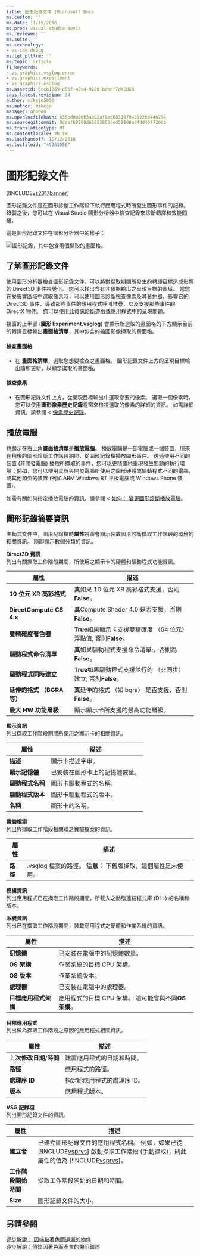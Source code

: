 ```yaml
---
title: 圖形記錄文件 |Microsoft Docs
ms.custom: ''
ms.date: 11/15/2016
ms.prod: visual-studio-dev14
ms.reviewer: ''
ms.suite: ''
ms.technology:
- vs-ide-debug
ms.tgt_pltfrm: ''
ms.topic: article
f1_keywords:
- vs.graphics.vsglog.error
- vs.graphics.experiment
- vs.graphics.vsglog
ms.assetid: 6ccb1269-d55f-49c4-920d-baedf7de2888
caps.latest.revision: 34
author: mikejo5000
ms.author: mikejo
manager: ghogen
ms.openlocfilehash: b35cd0a0063ab02af0ed0831079439926b446794
ms.sourcegitcommit: 9ceaf69568d61023868ced59108ae4dd46f720ab
ms.translationtype: MT
ms.contentlocale: zh-TW
ms.lasthandoff: 10/12/2018
ms.locfileid: "49261556"
---
```

# <a name="graphics-log-document"></a>圖形記錄文件
[!INCLUDE[vs2017banner](../includes/vs2017banner.md)]

圖形記錄文件是在圖形診斷工作階段下執行應用程式時所發生圖形事件的記錄。 錄製之後，您可以在 Visual Studio 圖形分析器中檢查記錄來診斷轉譯和效能問題。  
  
 這是圖形記錄文件在圖形分析器中的樣子：  
  
 ![圖形記錄，其中包含兩個擷取的畫面格。](../debugger/media/gfx-diag-demo-graphics-log-orientation.png "gfx_diag_demo_graphics_log_orientation")  
  
## <a name="understanding-graphics-log-documents"></a>了解圖形記錄文件  
 使用圖形分析器檢查圖形記錄文件，可以將對擷取期間所發生的轉譯目標造成影響的 Direct3D 事件視覺化。 您可以找出含有非預期輸出之呈現目標的區域。 當您在受影響區域中選取像素時，可以使用圖形診斷檢查像素及其著色器、影響它的 Direct3D 事件、導致那些事件的應用程式呼叫堆疊，以及支援那些事件的 DirectX 物件。 您可以使用此資訊診斷遊戲或應用程式中的呈現問題。  
  
 視窗的上半部 (**圖形 Experiment.vsglog**) 會顯示所選取的畫面格的下方顯示目前的轉譯目標輸出**畫面格清單**，其中包含的縮圖影像擷取的畫面格。  
  
#### <a name="to-inspect-a-frame"></a>檢查畫面格  
  
-   在 **畫面格清單**，選取您想要檢查之畫面格。 圖形記錄文件上方的呈現目標輸出隨即更新，以顯示選取的畫面格。  
  
#### <a name="to-inspect-a-pixel"></a>檢查像素  
  
-   在圖形記錄文件上方，從呈現目標輸出中選取您要的像素。 選取一個像素時，您可以使用**圖形像素歷史記錄**視窗來檢視選取的像素的詳細的資訊。 如需詳細資訊，請參閱 <<c0> [ 像素歷史記錄](../debugger/graphics-pixel-history.md)。  
  
## <a name="playback-machine"></a>播放電腦  
 也顯示在右上角**畫面格清單**是**播放電腦**。 播放電腦是一部電腦或一個裝置，用來在稍後的圖形診斷工作階段期間，從圖形記錄檔播放圖形事件。 透過使用不同的裝置 (非開發電腦) 播放所擷取的事件，您可以更精確地重現發生問題的執行環境；例如，您可以使用具有與開發電腦所使用之圖形硬體或驅動程式不同的電腦，或其他類型的裝置 (例如 ARM Windows RT 平板電腦或 Windows Phone 裝置)。  
  
 如需有關如何指定播放電腦的資訊，請參閱 <<c0> [ 如何： 變更圖形診斷播放電腦](../debugger/how-to-change-the-graphics-diagnostics-playback-machine.md)。  
  
## <a name="graphics-log-summary-information"></a>圖形記錄摘要資訊  
 主動式文件中，圖形記錄檔時**屬性**視窗會顯示裝載圖形診斷擷取工作階段的環境的相關資訊。 隨即顯示數個分類的資訊。  
  
 **Direct3D 資訊**  
 列出有關擷取工作階段期間，所使用之顯示卡的硬體和驅動程式功能資訊。  
  
|屬性|描述|  
|--------------|-----------------|  
|**10 位元 XR 高彩格式**|**真**如果 10 位元 XR 高彩格式支援，否則**False**。|  
|**DirectCompute CS 4.x**|**真**Compute Shader 4.0 是否支援，否則**False**。|  
|**雙精確度著色器**|**True**如果顯示卡支援雙精確度 （64 位元） 浮點值; 否則**False**。|  
|**驅動程式命令清單**|**真**如果驅動程式支援命令清單;，否則為**False**。|  
|**驅動程式同時建立**|**True**如果驅動程式支援並行的 （非同步） 建立; 否則**False**。|  
|**延伸的格式 （BGRA 等）**|**真**延伸的格式 （如 bgra） 是否支援，否則**False**。|  
|**最大 HW 功能層級**|顯示顯示卡所支援的最高功能層級。|  
  
 **顯示資訊**  
 列出擷取工作階段期間所使用之顯示卡的相關資訊。  
  
|屬性|描述|  
|--------------|-----------------|  
|**描述**|顯示卡描述字串。|  
|**顯示記憶體**|已安裝在圖形卡上的記憶體數量。|  
|**驅動程式名稱**|圖形卡驅動程式的名稱。|  
|**驅動程式版本**|圖形卡驅動程式的版本。|  
|**名稱**|圖形卡的名稱。|  
  
 **實驗檔案**  
 列出與擷取工作階段相關聯之實驗檔案的資訊。  
  
|屬性|描述|  
|--------------|-----------------|  
|**路徑**|.vsglog 檔案的路徑。 **注意：** 下舊版擷取，這個屬性是未使用。|  
  
 **模組資訊**  
 列出應用程式已在擷取工作階段期間，所載入之動態連結程式庫 (DLL) 的名稱和版本。  
  
 **系統資訊**  
 列出已在擷取工作階段期間，裝載應用程式之硬體和作業系統的資訊。  
  
|屬性|描述|  
|--------------|-----------------|  
|**記憶體**|已安裝在電腦中的記憶體數量。|  
|**OS 架構**|作業系統的目標 CPU 架構。|  
|**OS 版本**|作業系統版本。|  
|**處理器**|已安裝在電腦中的處理器。|  
|**目標應用程式架構**|應用程式的目標 CPU 架構。 這可能會與不同**OS 架構**。|  
  
 **目標應用程式**  
 列出做為擷取工作階段之原因的應用程式相關資訊。  
  
|屬性|描述|  
|--------------|-----------------|  
|**上次修改日期/時間**|建置應用程式的日期和時間。|  
|**路徑**|應用程式的路徑。|  
|**處理序 ID**|指定給應用程式的處理序 ID。|  
|**版本**|應用程式版本。|  
  
 **VSG 記錄檔**  
 列出圖形記錄文件的資訊。  
  
|屬性|描述|  
|--------------|-----------------|  
|**建立者**|已建立圖形記錄文件的應用程式名稱。 例如，如果已從 [!INCLUDE[vsprvs](../includes/vsprvs-md.md)] 啟動擷取工作階段 (手動擷取)，則此屬性的值為 [!INCLUDE[vsprvs](../includes/vsprvs-md.md)]。|  
|**工作階段開始時間**|擷取工作階段開始的日期和時間。|  
|**Size**|圖形記錄文件的大小。|  
  
## <a name="see-also"></a>另請參閱  
 [逐步解說： 因端點著色而遺漏的物件](../debugger/walkthrough-missing-objects-due-to-vertex-shading.md)   
 [逐步解說：偵錯因著色而產生的顯示錯誤](../debugger/walkthrough-debugging-rendering-errors-due-to-shading.md)



